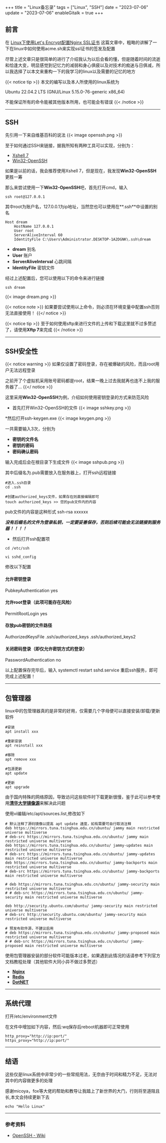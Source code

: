 +++
title = "Linux备忘录"
tags = ["Linux", "SSH"]
date = "2023-07-06"
update = "2023-07-06"
enableGitalk = true
+++

## 前言
在 [Linux下使用Let's Encrypt配置Nginx SSL证书](/posts/lets-encrypt-linux/) 这篇文章中，粗略的讲解了一下在linux中如何使用acme.sh来实现ssl证书的签发及配置

尽管上述文章只是很简单的进行了介绍我认为以后会看的懂，但是随着时间的流逝和恰逢大变，明显感觉到记忆力的减弱和身心俱疲以及对技术的痴迷与日俱减，所以我选择了以本文来重构一下的我学习的linux以及需要的记忆的地方

{{< notice tip >}}
本文的编写以及本人所使用的linux系统为 

Ubuntu 22.04.2 LTS (GNU/Linux 5.15.0-76-generic x86_64)

不能保证所有的命令能被其他版本所用，也可能会有错误
{{< /notice >}}

- - -

## SSH
先引用一下来自维基百科的说法
{{< image openssh.png >}}

至于如何通过SSH来链接，据我所知有两种工具可以实现，分别为：
- [Xshell 7](https://www.xshell.com/zh/)
- [Win32-OpenSSH](https://github.com/PowerShell/Win32-OpenSSH)

如果是以前的话，我会推荐使用Xshell 7，但是现在，我发现**Win32-OpenSSH**更胜一筹

那么来尝试使用一下**Win32-OpenSSH**吧，首先打开cmd，输入
```
ssh root@127.0.0.1
```

其中root为账户名，127.0.0.1为ip地址，当然您也可以使用在**.ssh**中设置的别名

```
Host dream
	HostName 127.0.0.1
	User root
	ServerAliveInterval 60
	IdentityFile C:\Users\Administrator.DESKTOP-1A2DGNK\.ssh\dream
```

- **dream**	别名
- **User**	账户
- **ServerAliveInterval**	心跳间隔
- **IdentityFile**	密钥文件


经过上述配置后，您可以使用以下的命令来进行链接

```
ssh dream
```

{{< image dream.png >}}

{{< notice note >}}
如果要尝试使用以上命令，则必须在环境变量中配置ssh否则无法直接使用！
{{</ notice >}}

{{< notice tip >}}
至于如何使用sftp来进行文件的上传和下载这里就不过多赘述了，请使用**Xftp 7**来完成
{{< /notice >}}


- - -


## SSH安全性

{{< notice warning >}}
如果仅设置了密码登录，存在被爆破的风险，而且root用户无法远程登录

之前开了个虚拟机采用账号密码都是root，结果一晚上过去我就再也连不上我的服务器了...
{{</ notice >}}

这里采用**Win32-OpenSSH**为例，介绍如何使用密钥登录的方式来防范风险

* 首先打开Win32-OpenSSH的文件
{{< image sshkey.png >}}

*然后打开ssh-keygen.exe
{{< image keygen.png >}}

一共需要输入3次，分别为 
- **密钥的文件名**
- **密钥的密码**
- **密码确认密码**

输入完成后会在根目录下生成文件
{{< image sshpub.png >}}

其中后缀名为.pub需要放入在服务器上，打开ssh远程链接
```
#进入.ssh目录
cd .ssh

#创建authorized_keys文件，如果存在则直接编辑即可
touch authorized_keys >> 您的pub文件内的内容
```

pub文件的内容是这种形式 ssh-rsa xxxxxx

***没有后缀名的文件为登录私钥，一定要妥善保存，否则后续可能会无法链接到服务器！！！！***

* 然后打开ssh配置项
```
cd /etc/ssh
 
vi sshd_config
```

修改以下配置

#### 允许密钥登录
PubkeyAuthentication yes

#### 允许root登录（此项可能存在风险）
PermitRootLogin yes

#### 存放pub密钥的文件路径
AuthorizedKeysFile      .ssh/authorized_keys .ssh/authorized_keys2

#### 关闭密码登录（即仅允许密钥方式的登录）
PasswordAuthentication no


以上配置保存完毕后，输入 systemctl restart sshd.service 重启ssh服务，即可完成上述配置！


- - -

## 包管理器
linux中的包管理器真的是非常的好用，仅需要几个字母便可以直接安装/卸载/更新软件

```
#安装
apt install xxx

#重新安装
apt reinstall xxx

#移除
apt remove xxx

#包源更新
apt update

#更新
apt upgrade
```

由于国内特殊的网络原因，导致访问这些软件时下载更新很慢，鉴于此可以参考使用[**清华大学镜像源**](https://mirrors.tuna.tsinghua.edu.cn/help/ubuntu/)来解决此问题

使用vi编辑/etc/apt/sources.list,修改如下

```
# 默认注释了源码镜像以提高 apt update 速度，如有需要可自行取消注释
deb https://mirrors.tuna.tsinghua.edu.cn/ubuntu/ jammy main restricted universe multiverse
# deb-src https://mirrors.tuna.tsinghua.edu.cn/ubuntu/ jammy main restricted universe multiverse
deb https://mirrors.tuna.tsinghua.edu.cn/ubuntu/ jammy-updates main restricted universe multiverse
# deb-src https://mirrors.tuna.tsinghua.edu.cn/ubuntu/ jammy-updates main restricted universe multiverse
deb https://mirrors.tuna.tsinghua.edu.cn/ubuntu/ jammy-backports main restricted universe multiverse
# deb-src https://mirrors.tuna.tsinghua.edu.cn/ubuntu/ jammy-backports main restricted universe multiverse

# deb https://mirrors.tuna.tsinghua.edu.cn/ubuntu/ jammy-security main restricted universe multiverse
# # deb-src https://mirrors.tuna.tsinghua.edu.cn/ubuntu/ jammy-security main restricted universe multiverse

deb http://security.ubuntu.com/ubuntu/ jammy-security main restricted universe multiverse
# deb-src http://security.ubuntu.com/ubuntu/ jammy-security main restricted universe multiverse

# 预发布软件源，不建议启用
# deb https://mirrors.tuna.tsinghua.edu.cn/ubuntu/ jammy-proposed main restricted universe multiverse
# # deb-src https://mirrors.tuna.tsinghua.edu.cn/ubuntu/ jammy-proposed main restricted universe multiverse
```

使用包管理器安装的部分软件可能版本过老，如果遇到此情况的话请参考下列官方文档教程处理（其他软件大同小异不做过多赘述）
- [**Nginx**](https://nginx.org/en/linux_packages.html#Ubuntu)
- [**Redis**](https://redis.io/docs/getting-started/installation/install-redis-on-linux/)
- [**DotNET**](https://learn.microsoft.com/zh-cn/dotnet/core/install/linux-ubuntu#register-the-microsoft-package-repository)

- - -

## 系统代理
打开/etc/environment文件

在文件中增加如下内容，然后:wq保存后reboot机器即可正常使用
```
http_proxy="http://ip:port/"
https_proxy="http://ip:port/"
```
- - -

## 结语
这些仅是linux系统中非常少的一些常规用法，无奈由于时间和精力不足，无法对其中的内容做更多的处理

感谢micoya，fox等大佬的帮助和教导让我踏上了新世界的大门，行则将至道阻且长,本文会持续更新下去

```Linux
echo "Hello Linux"
```

- - -
### 参考资料
- [OpenSSH - Wiki](https://zh.wikipedia.org/wiki/OpenSSH)